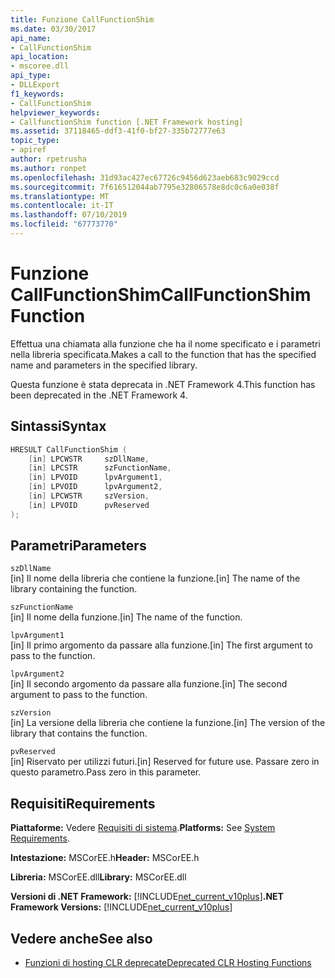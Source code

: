 ```yaml
---
title: Funzione CallFunctionShim
ms.date: 03/30/2017
api_name:
- CallFunctionShim
api_location:
- mscoree.dll
api_type:
- DLLExport
f1_keywords:
- CallFunctionShim
helpviewer_keywords:
- CallfunctionShim function [.NET Framework hosting]
ms.assetid: 37118465-ddf3-41f0-bf27-335b72777e63
topic_type:
- apiref
author: rpetrusha
ms.author: ronpet
ms.openlocfilehash: 31d93ac427ec67726c9456d623aeb683c9029ccd
ms.sourcegitcommit: 7f616512044ab7795e32806578e8dc0c6a0e038f
ms.translationtype: MT
ms.contentlocale: it-IT
ms.lasthandoff: 07/10/2019
ms.locfileid: "67773770"
---
```

# <a name="callfunctionshim-function"></a><span data-ttu-id="26c32-102">Funzione CallFunctionShim</span><span class="sxs-lookup"><span data-stu-id="26c32-102">CallFunctionShim Function</span></span>
<span data-ttu-id="26c32-103">Effettua una chiamata alla funzione che ha il nome specificato e i parametri nella libreria specificata.</span><span class="sxs-lookup"><span data-stu-id="26c32-103">Makes a call to the function that has the specified name and parameters in the specified library.</span></span>  
  
 <span data-ttu-id="26c32-104">Questa funzione è stata deprecata in .NET Framework 4.</span><span class="sxs-lookup"><span data-stu-id="26c32-104">This function has been deprecated in the .NET Framework 4.</span></span>  
  
## <a name="syntax"></a><span data-ttu-id="26c32-105">Sintassi</span><span class="sxs-lookup"><span data-stu-id="26c32-105">Syntax</span></span>  
  
```cpp  
HRESULT CallFunctionShim (  
    [in] LPCWSTR     szDllName,  
    [in] LPCSTR      szFunctionName,  
    [in] LPVOID      lpvArgument1,  
    [in] LPVOID      lpvArgument2,  
    [in] LPCWSTR     szVersion,  
    [in] LPVOID      pvReserved  
);  
```  
  
## <a name="parameters"></a><span data-ttu-id="26c32-106">Parametri</span><span class="sxs-lookup"><span data-stu-id="26c32-106">Parameters</span></span>  
 `szDllName`  
 <span data-ttu-id="26c32-107">[in] Il nome della libreria che contiene la funzione.</span><span class="sxs-lookup"><span data-stu-id="26c32-107">[in] The name of the library containing the function.</span></span>  
  
 `szFunctionName`  
 <span data-ttu-id="26c32-108">[in] Il nome della funzione.</span><span class="sxs-lookup"><span data-stu-id="26c32-108">[in] The name of the function.</span></span>  
  
 `lpvArgument1`  
 <span data-ttu-id="26c32-109">[in] Il primo argomento da passare alla funzione.</span><span class="sxs-lookup"><span data-stu-id="26c32-109">[in] The first argument to pass to the function.</span></span>  
  
 `lpvArgument2`  
 <span data-ttu-id="26c32-110">[in] Il secondo argomento da passare alla funzione.</span><span class="sxs-lookup"><span data-stu-id="26c32-110">[in] The second argument to pass to the function.</span></span>  
  
 `szVersion`  
 <span data-ttu-id="26c32-111">[in] La versione della libreria che contiene la funzione.</span><span class="sxs-lookup"><span data-stu-id="26c32-111">[in] The version of the library that contains the function.</span></span>  
  
 `pvReserved`  
 <span data-ttu-id="26c32-112">[in] Riservato per utilizzi futuri.</span><span class="sxs-lookup"><span data-stu-id="26c32-112">[in] Reserved for future use.</span></span> <span data-ttu-id="26c32-113">Passare zero in questo parametro.</span><span class="sxs-lookup"><span data-stu-id="26c32-113">Pass zero in this parameter.</span></span>  
  
## <a name="requirements"></a><span data-ttu-id="26c32-114">Requisiti</span><span class="sxs-lookup"><span data-stu-id="26c32-114">Requirements</span></span>  
 <span data-ttu-id="26c32-115">**Piattaforme:** Vedere [Requisiti di sistema](../../../../docs/framework/get-started/system-requirements.md).</span><span class="sxs-lookup"><span data-stu-id="26c32-115">**Platforms:** See [System Requirements](../../../../docs/framework/get-started/system-requirements.md).</span></span>  
  
 <span data-ttu-id="26c32-116">**Intestazione:** MSCorEE.h</span><span class="sxs-lookup"><span data-stu-id="26c32-116">**Header:** MSCorEE.h</span></span>  
  
 <span data-ttu-id="26c32-117">**Libreria:** MSCorEE.dll</span><span class="sxs-lookup"><span data-stu-id="26c32-117">**Library:** MSCorEE.dll</span></span>  
  
 <span data-ttu-id="26c32-118">**Versioni di .NET Framework:** [!INCLUDE[net_current_v10plus](../../../../includes/net-current-v10plus-md.md)]</span><span class="sxs-lookup"><span data-stu-id="26c32-118">**.NET Framework Versions:** [!INCLUDE[net_current_v10plus](../../../../includes/net-current-v10plus-md.md)]</span></span>  
  
## <a name="see-also"></a><span data-ttu-id="26c32-119">Vedere anche</span><span class="sxs-lookup"><span data-stu-id="26c32-119">See also</span></span>

- [<span data-ttu-id="26c32-120">Funzioni di hosting CLR deprecate</span><span class="sxs-lookup"><span data-stu-id="26c32-120">Deprecated CLR Hosting Functions</span></span>](../../../../docs/framework/unmanaged-api/hosting/deprecated-clr-hosting-functions.md)
